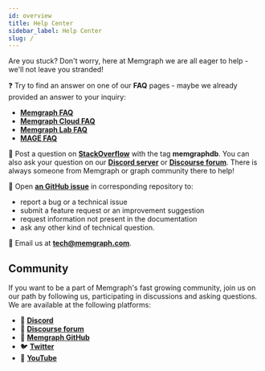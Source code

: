```yaml
---
id: overview
title: Help Center
sidebar_label: Help Center
slug: /
---
```


Are you stuck? Don't worry, here at Memgraph we are all eager to help - we'll
not leave you stranded!

❓ Try to find an answer on one of our **FAQ** pages - maybe we already provided an
answer to your inquiry:

  - **[Memgraph FAQ](/faq/memgraph-faq.md)**
  - **[Memgraph Cloud FAQ](/faq/cloud-faq.md)**
  - **[Memgraph Lab FAQ](/faq/memgraph-lab-faq.md)**
  - **[MAGE FAQ](/faq/mage-faq.md)**

🙋 Post a question on
**[StackOverflow](https://stackoverflow.com/questions/tagged/memgraphdb)** with
the tag **memgraphdb**. You can also ask your question on our
[**Discord server**](https://discord.gg/memgraph) or [**Discourse
forum**](https://discourse.memgraph.com/). There is always someone from Memgraph
or graph community there to help!

🎫 Open **[an GitHub issue](https://github.com/memgraph)** in corresponding repository to:

  - report a bug or a technical issue
  - submit a feature request or an improvement suggestion
  - request information not present in the documentation
  - ask any other kind of technical question.

📧 Email us at **[tech@memgraph.com](mailto:tech@memgraph.com)**.

## Community

If you want to be a part of Memgraph's fast growing community, join us on our
path by following us, participating in discussions and asking questions. We are
available at the following platforms:

- :purple_heart: [**Discord**](https://discord.gg/memgraph)
- :busts_in_silhouette: [**Discourse forum**](https://discourse.memgraph.com/)
- :open_file_folder: [**Memgraph GitHub**](https://github.com/memgraph)
- :bird: [**Twitter**](https://twitter.com/memgraphdb)
- :movie_camera:
  [**YouTube**](https://www.youtube.com/channel/UCZ3HOJvHGxtQ_JHxOselBYg)